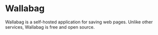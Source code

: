 # Wallabag

Wallabag is a self-hosted application for saving web pages. Unlike other services, Wallabag is free and open source.
